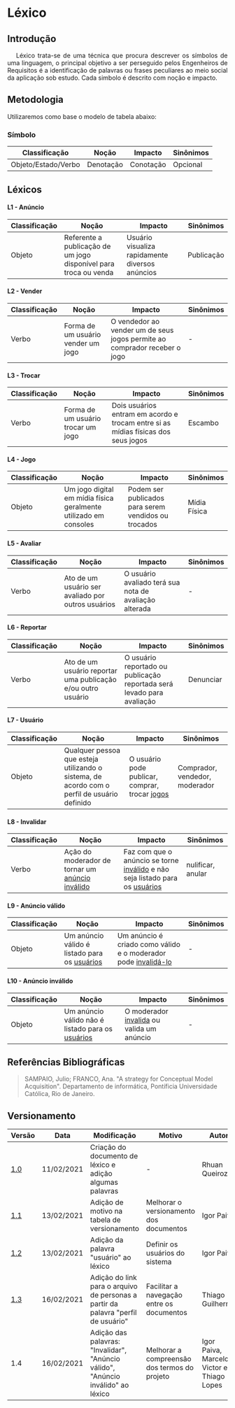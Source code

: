 # Léxico

## Introdução

<p style="text-indent: 20px; text-align: justify">
Léxico trata-se de uma técnica que procura descrever os símbolos de uma linguagem, o
principal objetivo a ser perseguido pelos Engenheiros de Requisitos é a identificação de palavras ou
frases peculiares ao meio social da aplicação sob estudo. Cada simbolo é descrito com noção e
impacto.
</p>

## Metodologia

Utilizaremos como base o modelo de tabela abaixo:

### **Símbolo**

| Classificação       | Noção     | Impacto   | Sinônimos |
| ------------------- | --------- | --------- | --------- |
| Objeto/Estado/Verbo | Denotação | Conotação | Opcional  |

## Léxicos

#### L1 - **Anúncio**

| Classificação | Noção                                                            | Impacto                                         | Sinônimos  |
| ------------- | ---------------------------------------------------------------- | ----------------------------------------------- | ---------- |
| Objeto        | Referente a publicação de um jogo disponível para troca ou venda | Usuário visualiza rapidamente diversos anúncios | Publicação |

#### L2 - **Vender**

| Classificação | Noção                              | Impacto                                                                   | Sinônimos |
| ------------- | ---------------------------------- | ------------------------------------------------------------------------- | --------- |
| Verbo         | Forma de um usuário vender um jogo | O vendedor ao vender um de seus jogos permite ao comprador receber o jogo | -         |

#### L3 - **Trocar**

| Classificação | Noção                              | Impacto                                                                           | Sinônimos |
| ------------- | ---------------------------------- | --------------------------------------------------------------------------------- | --------- |
| Verbo         | Forma de um usuário trocar um jogo | Dois usuários entram em acordo e trocam entre si as mídias físicas dos seus jogos | Escambo   |

#### L4 - **Jogo**

| Classificação | Noção                                                            | Impacto                                              | Sinônimos    |
| ------------- | ---------------------------------------------------------------- | ---------------------------------------------------- | ------------ |
| Objeto        | Um jogo digital em mídia física geralmente utilizado em consoles | Podem ser publicados para serem vendidos ou trocados | Mídia Física |

#### L5 - **Avaliar**

| Classificação | Noção                                              | Impacto                                                | Sinônimos |
| ------------- | -------------------------------------------------- | ------------------------------------------------------ | --------- |
| Verbo         | Ato de um usuário ser avaliado por outros usuários | O usuário avaliado terá sua nota de avaliação alterada | -         |

#### L6 - **Reportar**

| Classificação | Noção                                                        | Impacto                                                                | Sinônimos |
| ------------- | ------------------------------------------------------------ | ---------------------------------------------------------------------- | --------- |
| Verbo         | Ato de um usuário reportar uma publicação e/ou outro usuário | O usuário reportado ou publicação reportada será levado para avaliação | Denunciar |

#### L7 - **Usuário**

| Classificação | Noção  | Impacto | Sinônimos |
| ------------- | ------ | ------- | --------- |
| Objeto | Qualquer pessoa que esteja utilizando o sistema, de acordo com o perfil de usuário definido | O usuário pode publicar, comprar, trocar [jogos](/lexico/#l4-jogo) | Comprador, vendedor, moderador |

#### L8 - **Invalidar**

| Classificação | Noção  | Impacto | Sinônimos |
| ------------- | ------ | ------- | --------- |
| Verbo | Ação do moderador de tornar um [anúncio inválido](/lexico/#l10-anuncio-invalido) | Faz com que o anúncio se torne [inválido](/lexico/#l10-anuncio-invalido) e não seja listado para os [usuários](/lexico/#l7-usuario) | nulificar, anular |

#### L9 - **Anúncio válido**

| Classificação | Noção  | Impacto | Sinônimos |
| ------------- | ------ | ------- | --------- |
| Objeto | Um anúncio válido é listado para os [usuários](/lexico/#l7-usuario) | Um anúncio é criado como válido e o moderador pode [invalidá-lo](/lexico/#l8-invalidar) | - |

#### L10 - **Anúncio inválido**

| Classificação | Noção  | Impacto | Sinônimos |
| ------------- | ------ | ------- | --------- |
| Objeto | Um anúncio válido não é listado para os [usuários](/lexico/#l7-usuario) | O moderador [invalida](/lexico/#l8-invalidar) ou valida um anúncio | - |


## Referências Bibliográficas

> SAMPAIO, Julio; FRANCO, Ana. "A strategy for Conceptual Model Acquisition". Departamento de informática, Pontíficia Universidade Católica, Rio de Janeiro.

## Versionamento

| Versão | Data       | Modificação                    | Motivo | Autor         |
| ------ | ---------- | -------------------------------| ------ | ------------- |
| [1.0](/versoes/lexico/1.0) | 11/02/2021 | Criação do documento de léxico e adição algumas palavras | - | Rhuan Queiroz |
| [1.1](/versoes/lexico/1.1) | 13/02/2021 | Adição de motivo na tabela de versionamento | Melhorar o versionamento dos documentos | Igor Paiva |
| [1.2](/versoes/lexico/1.2) | 13/02/2021 | Adição da palavra "usuário" ao léxico | Definir os usuários do sistema | Igor Paiva |
| [1.3](/versoes/lexico/1.3) | 16/02/2021 | Adição do link para o arquivo de personas a partir da palavra "perfil de usuário" | Facilitar a navegação entre os documentos | Thiago Guilherme |
| 1.4 | 16/02/2021 | Adição das palavras: "Invalidar", "Anúncio válido", "Anúncio inválido" ao léxico | Melhorar a compreensão dos termos do projeto | Igor Paiva, Marcelo Victor e Thiago Lopes |
